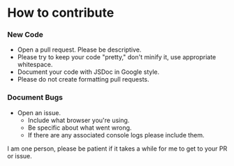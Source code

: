 # How to contribute
### New Code
- Open a pull request. Please be descriptive.
- Please try to keep your code "pretty," don't minify it, use appropriate whitespace.
- Document your code with JSDoc in Google style.
- Please do not create formatting pull requests.

### Document Bugs
- Open an issue.
    - Include what browser you're using.
    - Be specific about what went wrong.
    - If there are any associated console logs please include them.

I am one person, please be patient if it takes a while for me to get to your PR or issue.